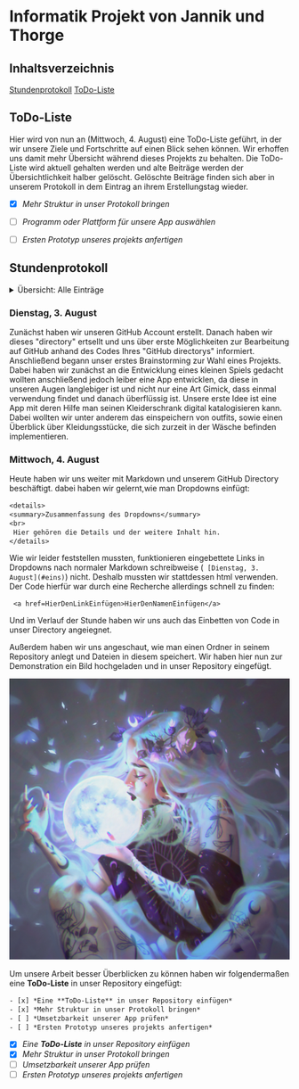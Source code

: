 
 # Informatik Projekt von Jannik und Thorge
 
 ## Inhaltsverzeichnis
 
  [Stundenprotokoll](#prot)
  [ToDo-Liste](#ToDo)
 
 ## ToDo-Liste
 
 Hier wird von nun an (Mittwoch, 4. August) eine ToDo-Liste geführt, in der wir unsere Ziele und Fortschritte auf einen Blick sehen können. Wir erhoffen uns damit mehr Übersicht während dieses Projekts zu behalten. Die ToDo-Liste wird aktuell gehalten werden und alte Beiträge werden der Übersichtlichkeit halber gelöscht. Gelöschte Beiträge finden sich aber in unserem Protokoll in dem Eintrag an ihrem Erstellungstag wieder.
 
- [x] *Mehr Struktur in unser Protokoll bringen*
- [ ] *Programm oder Plattform für unsere App auswählen*
- [ ] *Ersten Prototyp unseres projekts anfertigen*
 
 
 ## Stundenprotokoll<a name="prot"></a>
 
 <details>
<summary>Übersicht: Alle Einträge</summary>
<br>
  | <a href=#eins>Dienstag, 3. August</a> |
  <a href=#zwei>Mittwoch, 4. August</a> |
  <a href=#drei>Dienstag, 10. August</a> |
  <a href=#vier>Mittwoch, 11. August</a> |
</details>

 
 ### Dienstag, 3. August<a name="eins"></a> 
 
Zunächst haben wir unseren GitHub Account erstellt. Danach haben wir dieses "directory" ertsellt und uns über erste Möglichkeiten zur Bearbeitung auf GitHub anhand des Codes Ihres "GitHub directorys" informiert. Anschließend begann unser erstes Brainstorming zur Wahl eines Projekts. Dabei haben wir zunächst an die Entwicklung eines kleinen Spiels gedacht wollten anschließend jedoch leiber eine App entwicklen, da diese in unseren Augen langlebiger ist und nicht nur eine Art Gimick, dass einmal verwendung findet und danach überflüssig ist. Unsere erste Idee ist eine App mit deren Hilfe man seinen Kleiderschrank digital katalogisieren kann. Dabei wollten wir unter anderem das einspeichern von outfits, sowie einen Überblick über Kleidungsstücke, die sich zurzeit in der Wäsche befinden implementieren.

### Mittwoch, 4. August<a name="zwei"></a>

Heute haben wir uns weiter mit Markdown und unserem GitHub Directory beschäftigt. dabei haben wir gelernt,wie man Dropdowns einfügt:

   
    <details>
    <summary>Zusammenfassung des Dropdowns</summary>
    <br>
     Hier gehören die Details und der weitere Inhalt hin.
    </details>
  
  Wie wir leider feststellen mussten, funktionieren eingebettete Links in Dropdowns nach normaler Markdown schreibweise (` [Dienstag, 3. August](#eins)`) nicht. Deshalb mussten wir stattdessen html verwenden. Der Code hierfür war durch eine Recherche allerdings schnell zu finden: 
      
     <a href=HierDenLinkEinfügen>HierDenNamenEinfügen</a> 
  
  Und im Verlauf der Stunde haben wir uns auch das Einbetten von Code in unser Directory angeiegnet.
  
  Außerdem haben wir uns angeschaut, wie man einen Ordner in seinem Repository anlegt und Dateien in diesem speichert. Wir haben hier nun zur Demonstration ein Bild hochgeladen und in unser Repository eingefügt.
  
  ![ProfilbildThorge](images/ProfilbildThorge.png)
  
  Um unsere Arbeit besser Überblicken zu können haben wir folgendermaßen eine **ToDo-Liste** in unser Repository eingefügt:
      
    - [x] *Eine **ToDo-Liste** in unser Repository einfügen*
    - [x] *Mehr Struktur in unser Protokoll bringen*
    - [ ] *Umsetzbarkeit unserer App prüfen*
    - [ ] *Ersten Prototyp unseres projekts anfertigen*
      
- [x] *Eine **ToDo-Liste** in unser Repository einfügen*
- [x] *Mehr Struktur in unser Protokoll bringen*
- [ ] *Umsetzbarkeit unserer App prüfen*
- [ ] *Ersten Prototyp unseres projekts anfertigen*
